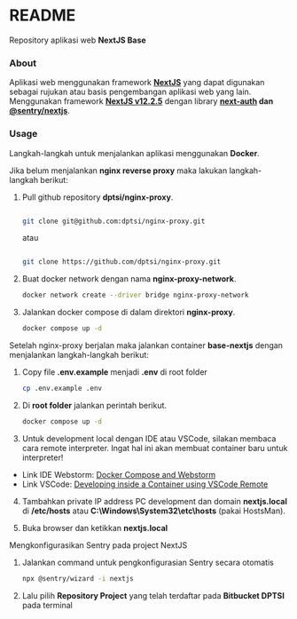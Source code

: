 # README

Repository aplikasi web <b>NextJS Base</b>

### About

Aplikasi web menggunakan framework <b>[NextJS](https://nextjs.org/)</b> yang dapat digunakan sebagai rujukan atau basis pengembangan aplikasi web yang lain. Menggunakan framework <b>[NextJS v12.2.5](https://nextjs.org/)</b> dengan library <b>[next-auth](https://next-auth.js.org/) dan [@sentry/nextjs](https://www.npmjs.com/package/@sentry/nextjs)</b>.

### Usage

Langkah-langkah untuk menjalankan aplikasi menggunakan <b>Docker</b>.

Jika belum menjalankan <b>nginx reverse proxy</b> maka lakukan langkah-langkah berikut:

1. Pull github repository <b>dptsi/nginx-proxy</b>.

   ```bash

   git clone git@github.com:dptsi/nginx-proxy.git
   ```

   atau

   ```bash

   git clone https://github.com/dptsi/nginx-proxy.git
   ```

2. Buat docker network dengan nama <b>nginx-proxy-network</b>.

   ```bash
   docker network create --driver bridge nginx-proxy-network
   ```

3. Jalankan docker compose di dalam direktori <b>nginx-proxy</b>.

   ```bash
   docker compose up -d
   ```

Setelah nginx-proxy berjalan maka jalankan container <b>base-nextjs</b> dengan menjalankan langkah-langkah berikut:

1. Copy file <b>.env.example</b> menjadi <b>.env</b> di root folder

   ```bash
   cp .env.example .env
   ```

2. Di <b>root folder</b> jalankan perintah berikut.

   ```bash
   docker compose up -d
   ```

3. Untuk development local dengan IDE atau VSCode, silakan membaca cara remote interpreter. Ingat hal ini akan membuat container baru untuk interpreter!

- Link IDE Webstorm: [Docker Compose and Webstorm](https://www.jetbrains.com/help/webstorm/node-with-docker-compose.html#ws_node_docker_compose_configure_interpreter)
- Link VSCode: [Developing inside a Container using VSCode Remote](https://code.visualstudio.com/docs/devcontainers/containers)

4. Tambahkan private IP address PC development dan domain <b>nextjs.local</b> di <b>/etc/hosts</b> atau <b>C:\Windows\System32\etc\hosts</b> (pakai HostsMan).

5. Buka browser dan ketikkan <b>nextjs.local</b>

Mengkonfigurasikan Sentry pada project NextJS

1. Jalankan command untuk pengkonfigurasian Sentry secara otomatis

   ```bash
   npx @sentry/wizard -i nextjs
   ```

2. Lalu pilih <b>Repository Project</b> yang telah terdaftar pada <b>Bitbucket DPTSI</b> pada terminal
